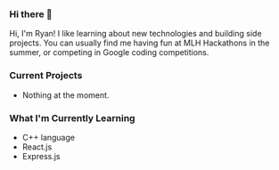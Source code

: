 ### Hi there 👋

Hi, I'm Ryan! I like learning about new technologies and building side projects. You can usually find me having fun at MLH Hackathons in the summer, or competing in Google coding competitions.

### Current Projects
- Nothing at the moment.

### What I'm Currently Learning
- C++ language
- React.js
- Express.js

<!--
**RyanLin11/RyanLin11** is a ✨ _special_ ✨ repository because its `README.md` (this file) appears on your GitHub profile.

Here are some ideas to get you started:

- 🔭 I’m currently working on ...
- 🌱 I’m currently learning ...
- 👯 I’m looking to collaborate on ...
- 🤔 I’m looking for help with ...
- 💬 Ask me about ...
- 📫 How to reach me: ...
- 😄 Pronouns: ...
- ⚡ Fun fact: ...
-->
